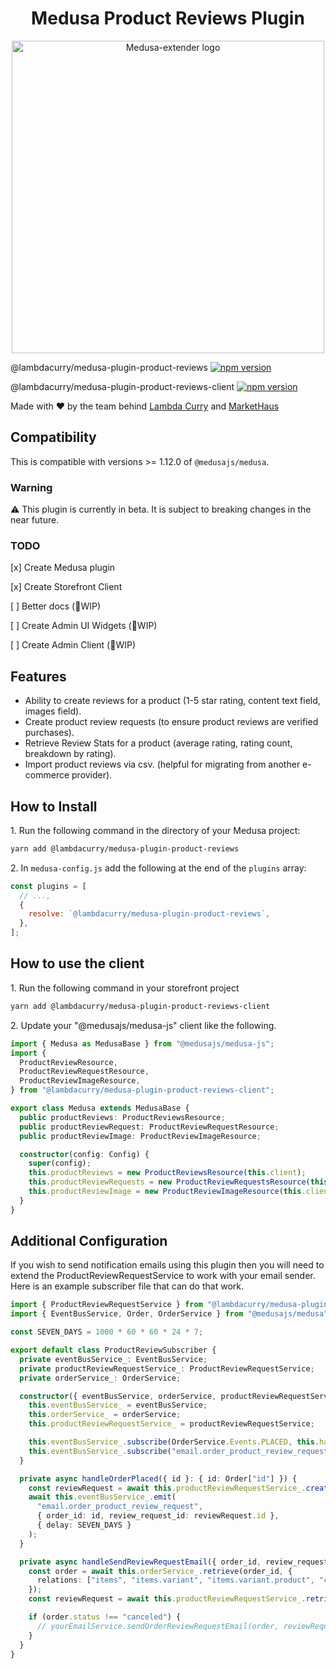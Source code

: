 <h1 align="center">Medusa Product Reviews Plugin</h1>

<p align="center">
  <img src="https://img.freepik.com/premium-vector/five-star-rating-icon-rating-stars-vector-flat-stars-isolated_118339-1270.jpg" alt="Medusa-extender logo" width="500" height="auto" />
</p>

@lambdacurry/medusa-plugin-product-reviews [![npm version](https://badge.fury.io/js/@lambdacurry%2Fmedusa-plugin-product-reviews.svg)](https://badge.fury.io/js/@lambdacurry%2Fmedusa-plugin-product-reviews)

@lambdacurry/medusa-plugin-product-reviews-client [![npm version](https://badge.fury.io/js/@lambdacurry%2Fmedusa-plugin-product-reviews-client.svg)](https://badge.fury.io/js/@lambdacurry%2Fmedusa-plugin-product-reviews-client)

<p> Made with ❤️ by the team behind <a href="https://lambdacurry.dev">Lambda Curry</a> and <a href="https://market.haus">MarketHaus</a> </p>

## Compatibility

This is compatible with versions >= 1.12.0 of `@medusajs/medusa`.

### Warning

⚠️ This plugin is currently in beta. It is subject to breaking changes in the near future.

### TODO

[x] Create Medusa plugin

[x] Create Storefront Client

[ ] Better docs (🚧WIP)

[ ] Create Admin UI Widgets (🚧WIP)

[ ] Create Admin Client (🚧WIP)

## Features

- Ability to create reviews for a product (1-5 star rating, content text field, images field).
- Create product review requests (to ensure product reviews are verified purchases).
- Retrieve Review Stats for a product (average rating, rating count, breakdown by rating).
- Import product reviews via csv. (helpful for migrating from another e-commerce provider).

## How to Install

1\. Run the following command in the directory of your Medusa project:

```bash
yarn add @lambdacurry/medusa-plugin-product-reviews
```

2\. In `medusa-config.js` add the following at the end of the `plugins` array:

```js
const plugins = [
  // ...,
  {
    resolve: `@lambdacurry/medusa-plugin-product-reviews`,
  },
];
```

## How to use the client

1\. Run the following command in your storefront project

```bash
yarn add @lambdacurry/medusa-plugin-product-reviews-client
```

2\. Update your "@medusajs/medusa-js" client like the following.

```typescript
import { Medusa as MedusaBase } from "@medusajs/medusa-js";
import {
  ProductReviewResource,
  ProductReviewRequestResource,
  ProductReviewImageResource,
} from "@lambdacurry/medusa-plugin-product-reviews-client";

export class Medusa extends MedusaBase {
  public productReviews: ProductReviewsResource;
  public productReviewRequest: ProductReviewRequestResource;
  public productReviewImage: ProductReviewImageResource;

  constructor(config: Config) {
    super(config);
    this.productReviews = new ProductReviewsResource(this.client);
    this.productReviewRequests = new ProductReviewRequestsResource(this.client);
    this.productReviewImage = new ProductReviewImageResource(this.client);
  }
}
```

## Additional Configuration

If you wish to send notification emails using this plugin then you will need to extend the ProductReviewRequestService to work with your email sender. Here is an example subscriber file that can do that work.

```typescript
import { ProductReviewRequestService } from "@lambdacurry/medusa-plugin-product-reviews";
import { EventBusService, Order, OrderService } from "@medusajs/medusa";

const SEVEN_DAYS = 1000 * 60 * 60 * 24 * 7;

export default class ProductReviewSubscriber {
  private eventBusService_: EventBusService;
  private productReviewRequestService_: ProductReviewRequestService;
  private orderService_: OrderService;

  constructor({ eventBusService, orderService, productReviewRequestService }) {
    this.eventBusService_ = eventBusService;
    this.orderService_ = orderService;
    this.productReviewRequestService_ = productReviewRequestService;

    this.eventBusService_.subscribe(OrderService.Events.PLACED, this.handleOrderPlaced.bind(this));
    this.eventBusService_.subscribe("email.order_product_review_request", this.handleSendReviewRequestEmail.bind(this));
  }

  private async handleOrderPlaced({ id }: { id: Order["id"] }) {
    const reviewRequest = await this.productReviewRequestService_.create(id);
    await this.eventBusService_.emit(
      "email.order_product_review_request",
      { order_id: id, review_request_id: reviewRequest.id },
      { delay: SEVEN_DAYS }
    );
  }

  private async handleSendReviewRequestEmail({ order_id, review_request_id }) {
    const order = await this.orderService_.retrieve(order_id, {
      relations: ["items", "items.variant", "items.variant.product", "customer"],
    });
    const reviewRequest = await this.productReviewRequestService_.retrieve(review_request_id);

    if (order.status !== "canceled") {
      // yourEmailService.sendOrderReviewRequestEmail(order, reviewRequest)
    }
  }
}
```
